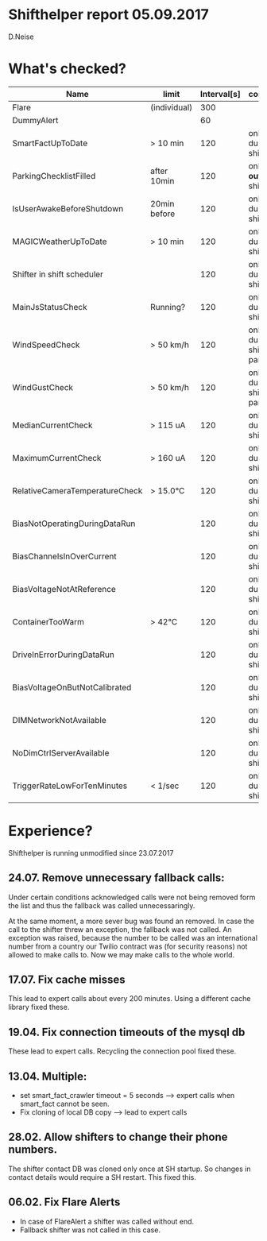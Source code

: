 # Shifthelper report 05.09.2017

D.Neise

# What's checked?

| Name                           | limit        | Interval[s] | conditions                     |
|--------------------------------|--------------|-------------|--------------------------------|
| Flare                          | (individual) | 300         |                                |
| DummyAlert                     |              | 60          |                                |
| SmartFactUpToDate              | > 10 min     | 120         | only during shift              |
| ParkingChecklistFilled         | after 10min  | 120         | only **outside** shift         |
| IsUserAwakeBeforeShutdown      | 20min before | 120         | only during shift              |
| MAGICWeatherUpToDate           | > 10 min     | 120         | only during shift              |
| Shifter in shift scheduler     |              | 120         | only during shift              |
| MainJsStatusCheck              | Running?     | 120         | only during shift              |
| WindSpeedCheck                 | > 50 km/h    | 120         | only during shift & not parked |
| WindGustCheck                  | > 50 km/h    | 120         | only during shift & not parked |
| MedianCurrentCheck             | > 115 uA     | 120         | only during shift              |
| MaximumCurrentCheck            | > 160 uA     | 120         | only during shift              |
| RelativeCameraTemperatureCheck | > 15.0°C     | 120         | only during shift              |
| BiasNotOperatingDuringDataRun  |              | 120         | only during shift              |
| BiasChannelsInOverCurrent      |              | 120         | only during shift              |
| BiasVoltageNotAtReference      |              | 120         | only during shift              |
| ContainerTooWarm               | > 42°C       | 120         | only during shift              |
| DriveInErrorDuringDataRun      |              | 120         | only during shift              |
| BiasVoltageOnButNotCalibrated  |              | 120         | only during shift              |
| DIMNetworkNotAvailable         |              | 120         | only during shift              |
| NoDimCtrlServerAvailable       |              | 120         | only during shift              |
| TriggerRateLowForTenMinutes    | < 1/sec      | 120         | only during shift              |


# Experience?

Shifthelper is running unmodified since 23.07.2017

## 24.07. Remove unnecessary fallback calls:

Under certain conditions acknowledged calls were not being removed form the list
and thus the fallback was called unnecessaringly.

At the same moment, a more sever bug was found an removed. In case the call
to the shifter threw an exception, the fallback was not called.
An exception was raised, because the number to be called was an
international number from a country our Twilio contract was (for security reasons)
not allowed to make calls to.
Now we may make calls to the whole world.

## 17.07. Fix cache misses

This lead to expert calls about every 200 minutes.
Using a different cache library fixed these.


## 19.04. Fix connection timeouts of the mysql db

These lead to expert calls. Recycling the connection pool fixed these.

## 13.04. Multiple:

 * set smart_fact_crawler timeout = 5 seconds
        --> expert calls when smart_fact cannot be seen.
 * Fix cloning of local DB copy --> lead to expert calls

## 28.02. Allow shifters to change their phone numbers.

The shifter contact DB was cloned only once at SH startup. So changes in contact
details would require a SH restart. This fixed this.

## 06.02. Fix Flare Alerts

 * In case of FlareAlert a shifter was called without end.
 * Fallback shifter was not called in this case.


